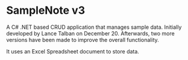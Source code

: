 # SampleNote v3
A C# .NET based CRUD application that manages sample data.
Initially developed by Lance Talban on December 20. Afterwards, two more versions have been made to improve the overall functionality. 

It uses an Excel Spreadsheet document to store data.


